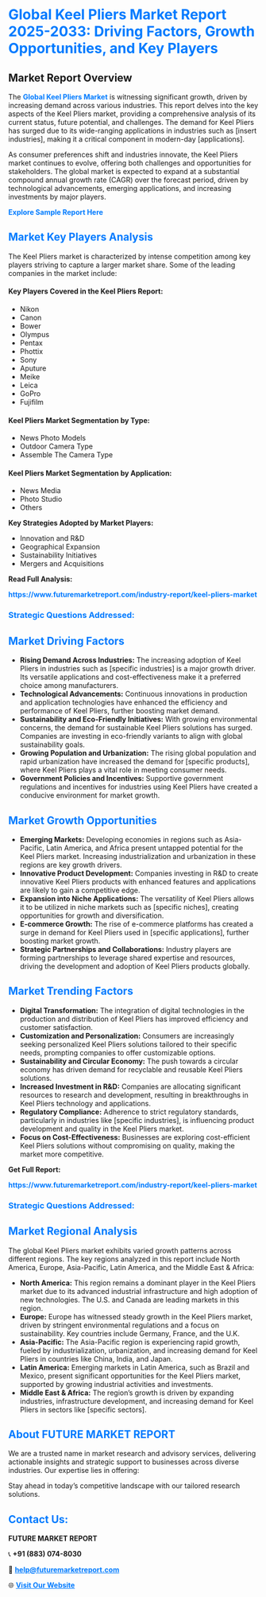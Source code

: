<h1 style="color: #007BFF;">Global Keel Pliers Market Report 2025-2033: Driving Factors, Growth Opportunities, and Key Players</h1>

<section id="overview">
<h2>Market Report Overview</h2>
<p>The <a href="https://www.futuremarketreport.com/industry-report/keel-pliers-market" style="color: #007BFF; text-decoration: none;"><strong>Global Keel Pliers Market</strong></a> is witnessing significant growth, driven by increasing demand across various industries. This report delves into the key aspects of the Keel Pliers market, providing a comprehensive analysis of its current status, future potential, and challenges. The demand for Keel Pliers has surged due to its wide-ranging applications in industries such as [insert industries], making it a critical component in modern-day [applications].</p>
<p>As consumer preferences shift and industries innovate, the Keel Pliers market continues to evolve, offering both challenges and opportunities for stakeholders. The global market is expected to expand at a substantial compound annual growth rate (CAGR) over the forecast period, driven by technological advancements, emerging applications, and increasing investments by major players.</p>
</section>

<section id="overview">
<p><a href="https://www.futuremarketreport.com/request-sample/reportId=36879" style="color: #007BFF; text-decoration: none;"><strong>Explore Sample Report Here</strong></a></p>
</section>

<section id="key-players">
<h2 style="color: #007BFF;">Market Key Players Analysis</h2>
<p>The Keel Pliers market is characterized by intense competition among key players striving to capture a larger market share. Some of the leading companies in the market include:</p>
<h4>Key Players Covered in the Keel Pliers Report:</h4>
<ul><li>Nikon</li><li>Canon</li><li>Bower</li><li>Olympus</li><li>Pentax</li><li>Phottix</li><li>Sony</li><li>Aputure</li><li>Meike</li><li>Leica</li><li>GoPro</li><li>Fujifilm</li></ul>
<h4>Keel Pliers Market Segmentation by Type:</h4>
<ul><li>News Photo Models</li><li>Outdoor Camera Type</li><li>Assemble The Camera Type</li></ul>

<h4>Keel Pliers Market Segmentation by Application:</h4>
<ul><li>News Media</li><li>Photo Studio</li><li>Others</li></ul>
<p><strong>Key Strategies Adopted by Market Players:</strong></p>
<ul>
<li>Innovation and R&D</li>
<li>Geographical Expansion</li>
<li>Sustainability Initiatives</li>
<li>Mergers and Acquisitions</li>
</ul>
</section>

<section>
<p><strong>Read Full Analysis: </strong></p><a href="https://www.futuremarketreport.com/industry-report/keel-pliers-market" style="color: #007BFF; text-decoration: none;"><strong>https://www.futuremarketreport.com/industry-report/keel-pliers-market</strong></a>
<h3 style="color: #007BFF;">Strategic Questions Addressed:</h3>
</section>

<section id="driving-factors">
<h2 style="color: #007BFF;">Market Driving Factors</h2>
<ul>
<li><strong>Rising Demand Across Industries:</strong> The increasing adoption of Keel Pliers in industries such as [specific industries] is a major growth driver. Its versatile applications and cost-effectiveness make it a preferred choice among manufacturers.</li>
<li><strong>Technological Advancements:</strong> Continuous innovations in production and application technologies have enhanced the efficiency and performance of Keel Pliers, further boosting market demand.</li>
<li><strong>Sustainability and Eco-Friendly Initiatives:</strong> With growing environmental concerns, the demand for sustainable Keel Pliers solutions has surged. Companies are investing in eco-friendly variants to align with global sustainability goals.</li>
<li><strong>Growing Population and Urbanization:</strong> The rising global population and rapid urbanization have increased the demand for [specific products], where Keel Pliers plays a vital role in meeting consumer needs.</li>
<li><strong>Government Policies and Incentives:</strong> Supportive government regulations and incentives for industries using Keel Pliers have created a conducive environment for market growth.</li>
</ul>
</section>

<section id="growth-opportunities">
<h2 style="color: #007BFF;">Market Growth Opportunities</h2>
<ul>
<li><strong>Emerging Markets:</strong> Developing economies in regions such as Asia-Pacific, Latin America, and Africa present untapped potential for the Keel Pliers market. Increasing industrialization and urbanization in these regions are key growth drivers.</li>
<li><strong>Innovative Product Development:</strong> Companies investing in R&D to create innovative Keel Pliers products with enhanced features and applications are likely to gain a competitive edge.</li>
<li><strong>Expansion into Niche Applications:</strong> The versatility of Keel Pliers allows it to be utilized in niche markets such as [specific niches], creating opportunities for growth and diversification.</li>
<li><strong>E-commerce Growth:</strong> The rise of e-commerce platforms has created a surge in demand for Keel Pliers used in [specific applications], further boosting market growth.</li>
<li><strong>Strategic Partnerships and Collaborations:</strong> Industry players are forming partnerships to leverage shared expertise and resources, driving the development and adoption of Keel Pliers products globally.</li>
</ul>
</section>

<section id="trending-factors">
<h2 style="color: #007BFF;">Market Trending Factors</h2>
<ul>
<li><strong>Digital Transformation:</strong> The integration of digital technologies in the production and distribution of Keel Pliers has improved efficiency and customer satisfaction.</li>
<li><strong>Customization and Personalization:</strong> Consumers are increasingly seeking personalized Keel Pliers solutions tailored to their specific needs, prompting companies to offer customizable options.</li>
<li><strong>Sustainability and Circular Economy:</strong> The push towards a circular economy has driven demand for recyclable and reusable Keel Pliers solutions.</li>
<li><strong>Increased Investment in R&D:</strong> Companies are allocating significant resources to research and development, resulting in breakthroughs in Keel Pliers technology and applications.</li>
<li><strong>Regulatory Compliance:</strong> Adherence to strict regulatory standards, particularly in industries like [specific industries], is influencing product development and quality in the Keel Pliers market.</li>
<li><strong>Focus on Cost-Effectiveness:</strong> Businesses are exploring cost-efficient Keel Pliers solutions without compromising on quality, making the market more competitive.</li>
</ul>
</section>

<section>
<p><strong>Get Full Report: </strong></p><a href="https://www.futuremarketreport.com/industry-report/keel-pliers-market" style="color: #007BFF; text-decoration: none;"><strong>https://www.futuremarketreport.com/industry-report/keel-pliers-market</strong></a>
<h3 style="color: #007BFF;">Strategic Questions Addressed:</h3>
</section>


<section id="regional-analysis">
<h2 style="color: #007BFF;">Market Regional Analysis</h2>
<p>The global Keel Pliers market exhibits varied growth patterns across different regions. The key regions analyzed in this report include North America, Europe, Asia-Pacific, Latin America, and the Middle East & Africa:</p>
<ul>
<li><strong>North America:</strong> This region remains a dominant player in the Keel Pliers market due to its advanced industrial infrastructure and high adoption of new technologies. The U.S. and Canada are leading markets in this region.</li>
<li><strong>Europe:</strong> Europe has witnessed steady growth in the Keel Pliers market, driven by stringent environmental regulations and a focus on sustainability. Key countries include Germany, France, and the U.K.</li>
<li><strong>Asia-Pacific:</strong> The Asia-Pacific region is experiencing rapid growth, fueled by industrialization, urbanization, and increasing demand for Keel Pliers in countries like China, India, and Japan.</li>
<li><strong>Latin America:</strong> Emerging markets in Latin America, such as Brazil and Mexico, present significant opportunities for the Keel Pliers market, supported by growing industrial activities and investments.</li>
<li><strong>Middle East & Africa:</strong> The region’s growth is driven by expanding industries, infrastructure development, and increasing demand for Keel Pliers in sectors like [specific sectors].</li>
</ul>
</section>

<footer>
<h2 style="color: #007BFF;">About FUTURE MARKET REPORT</h2>
<p>We are a trusted name in market research and advisory services, delivering actionable insights and strategic support to businesses across diverse industries. Our expertise lies in offering:</p>

<p>Stay ahead in today’s competitive landscape with our tailored research solutions.</p>

<h2 style="color: #007BFF;">Contact Us:</h2>
<p><strong>FUTURE MARKET REPORT</strong></p>
<p>📞 <strong>+91 (883) 074-8030</strong></p>
<p>📧 <strong><a href="mailto:help@futuremarketreport.com" style="color: #007BFF;">help@futuremarketreport.com</a></strong></p>
<p>🌐 <strong><a href="https://www.futuremarketreport.com/" style="color: #007BFF;">Visit Our Website</a></strong></p>
</footer>